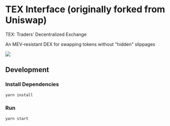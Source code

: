 # TEX Interface (originally forked from Uniswap)

TEX: Traders’ Decentralized Exchange

An MEV-resistant DEX for swapping tokens without "hidden" slippages

![](TEXDemo.gif)


## Development

### Install Dependencies

```bash
yarn install
```

### Run

```bash
yarn start
```

